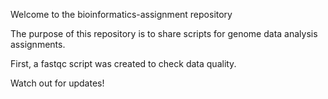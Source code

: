 Welcome to the bioinformatics-assignment repository

The purpose of this repository is to share scripts for genome data analysis assignments.

First, a fastqc script was created to check data quality.

Watch out for updates!
